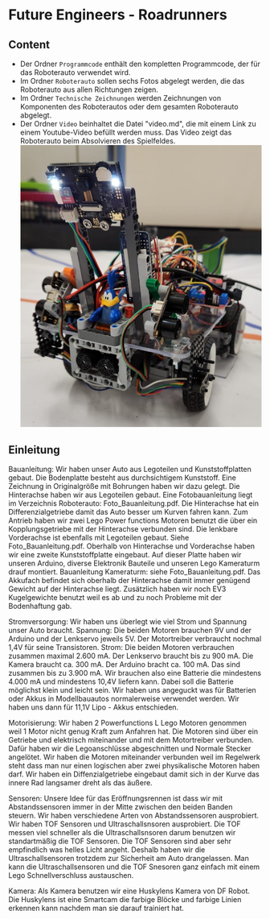 Future Engineers - Roadrunners
====


## Content

* Der Ordner `Programmcode` enthält den kompletten Programmcode, der für das Roboterauto verwendet wird.
* Im Ordner `Roboterauto` sollen sechs Fotos abgelegt werden, die das Roboterauto aus allen Richtungen zeigen.
* Im Ordner `Technische Zeichnungen` werden Zeichnungen von Komponenten des Roboterautos oder dem gesamten Roboterauto abgelegt.
* Der Ordner `Video` beinhaltet die Datei "video.md", die mit einem Link zu einem Youtube-Video befüllt werden muss. Das Video zeigt das Roboterauto beim Absolvieren des Spielfeldes.
![](Titelbild_Roadrunners.jpg)

## Einleitung

Bauanleitung:
Wir haben unser Auto aus Legoteilen und Kunststoffplatten gebaut.
Die Bodenplatte besteht aus durchsichtigem Kunststoff. Eine Zeichnung in Originalgröße mit Bohrungen haben wir dazu gelegt. 
Die Hinterachse haben wir aus Legoteilen gebaut. Eine Fotobauanleitung liegt im Verzeichnis Roboterauto: Foto_Bauanleitung.pdf.
Die Hinterachse hat ein Differenzialgetriebe damit das Auto besser um Kurven fahren kann. Zum Antrieb haben wir zwei Lego Power functions Motoren benutzt die über ein Kopplungsgetriebe mit der Hinterachse verbunden sind.
Die lenkbare Vorderachse ist ebenfalls mit Legoteilen gebaut. Siehe Foto_Bauanleitung.pdf.
Oberhalb von Hinterachse und Vorderachse haben wir eine zweite Kunststoffplatte eingebaut. Auf dieser Platte haben wir unseren Arduino, diverse Elektronik Bauteile und unseren Lego Kameraturm drauf montiert.
Bauanleitung Kameraturm: siehe Foto_Bauanleitung.pdf.
Das Akkufach befindet sich oberhalb der Hinterachse damit immer genügend Gewicht auf der Hinterachse liegt. Zusätzlich haben wir noch EV3 Kugelgewichte benutzt weil es ab und zu noch Probleme mit der Bodenhaftung gab. 

Stromversorgung:
Wir haben uns überlegt wie viel Strom und Spannung unser Auto braucht.
Spannung:
Die beiden Motoren brauchen 9V und der Arduino und der Lenkservo jeweils 5V. Der Motortreiber verbraucht nochmal 1,4V für seine Transistoren.
Strom:
Die beiden Motoren verbrauchen zusammen maximal 2.600 mA.
Der Lenkservo braucht bis zu 900 mA.
Die Kamera braucht  ca. 300 mA.
Der Arduino bracht ca. 100 mA.
Das sind zusammen bis zu 3.900 mA.
Wir brauchen also eine Batterie die mindestens 4.000 mA und mindestens 10,4V liefern kann. Dabei soll die Batterie möglichst klein und leicht sein.
Wir haben uns angeguckt was für Batterien oder Akkus in Modellbauautos normalerweise verwendet werden. Wir haben uns dann für 11,1V Lipo - Akkus entschieden.

Motorisierung: 
Wir haben 2 Powerfunctions L Lego Motoren genommen weil 1 Motor nicht genug Kraft zum Anfahren hat.
Die Motoren sind über ein Getriebe und elektrisch miteinander und mit dem Motortreiber verbunden. Dafür haben wir die Legoanschlüsse abgeschnitten und Normale Stecker angelötet. Wir haben die Motoren miteinander verbunden weil im Regelwerk steht dass man nur einen
logischen aber zwei physikalische Motoren haben darf.
Wir haben ein Diffenzialgetriebe eingebaut damit sich in der Kurve das innere Rad langsamer dreht als das äußere.


Sensoren:
Unsere Idee für das Eröffnungsrennen ist dass wir mit Abstandssensoren immer in der Mitte zwischen den beiden Banden steuern. Wir haben verschiedene Arten von Abstandssensoren ausprobiert.
Wir haben TOF Sensoren und Ultraschallsnsoren ausprobiert. Die TOF messen viel schneller als die Ultraschallsnsoren darum benutzen wir standartmäßig die TOF Sensoren. Die TOF Sensoren sind aber sehr empfindlich was
helles Licht angeht. Deshalb haben wir die Ultraschallsensoren trotzdem zur Sicherheit am Auto drangelassen. Man kann die Ultraschallsensoren und die TOF Snesoren ganz einfach mit einem Lego Schnellverschluss austauschen.

Kamera:
Als Kamera benutzen wir eine Huskylens Kamera von DF Robot. Die Huskylens ist eine Smartcam die farbige Blöcke und farbige Linien erkennen kann nachdem man sie darauf trainiert hat.
